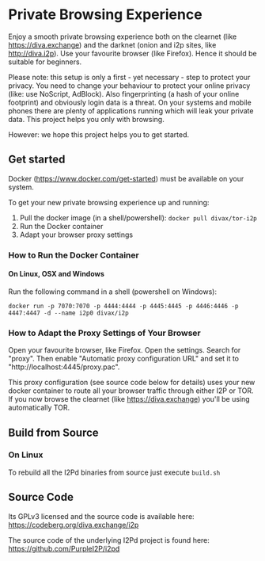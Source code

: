 # Private Browsing Experience
Enjoy a smooth private browsing experience both on the clearnet (like https://diva.exchange) and the darknet (onion and i2p sites, like http://diva.i2p). Use your favourite browser (like Firefox). Hence it should be suitable for beginners.

Please note: this setup is only a first - yet necessary - step to protect your privacy. You need to change your behaviour to protect your online privacy (like: use NoScript, AdBlock). Also fingerprinting (a hash of your online footprint) and obviously login data is a threat. On your systems and mobile phones there are plenty of applications running which will leak your private data. This project helps you only with browsing.

However: we hope this project helps you to get started.

## Get started
Docker (https://www.docker.com/get-started) must be available on your system. 

To get your new private browsing experience up and running:
1. Pull the docker image (in a shell/powershell): `docker pull divax/tor-i2p`
2. Run the Docker container
3. Adapt your browser proxy settings

### How to Run the Docker Container
 
#### On Linux, OSX and Windows
Run the following command in a shell (powershell on Windows):

`docker run -p 7070:7070 -p 4444:4444 -p 4445:4445 -p 4446:4446 -p 4447:4447 -d --name i2p0 divax/i2p`

### How to Adapt the Proxy Settings of Your Browser
Open your favourite browser, like Firefox. Open the settings. Search for "proxy". Then enable "Automatic proxy configuration URL" and set it to "http://localhost:4445/proxy.pac".

This proxy configuration (see source code below for details) uses your new docker container to route all your browser traffic through either I2P or TOR. If you now browse the clearnet (like https://diva.exchange) you'll be using automatically TOR.    

## Build from Source
### On Linux
To rebuild all the I2Pd binaries from source just execute  `build.sh`

## Source Code
Its GPLv3 licensed and the source code is available here:
https://codeberg.org/diva.exchange/i2p

The source code of the underlying I2Pd project is found here: https://github.com/PurpleI2P/i2pd
